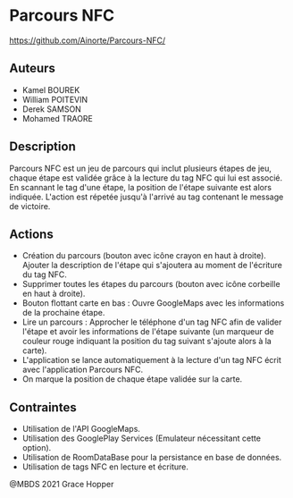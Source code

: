 # Parcours NFC

https://github.com/Ainorte/Parcours-NFC/

## Auteurs

- Kamel BOUREK
- William POITEVIN
- Derek SAMSON
- Mohamed TRAORE

## Description
Parcours NFC est un jeu de parcours qui inclut plusieurs étapes de jeu, chaque étape est validée grâce à la lecture du tag NFC qui lui est associé.
En scannant le tag d'une étape, la position de l'étape suivante est alors indiquée. L'action est répetée jusqu'à l'arrivé au tag contenant le message de victoire.

## Actions
* Création du parcours (bouton avec icône crayon en haut à droite). Ajouter la description de l'étape qui s'ajoutera au moment de l'écriture du tag NFC.
* Supprimer toutes les étapes du parcours (bouton avec icône corbeille en haut à droite).
* Bouton flottant carte en bas : Ouvre GoogleMaps avec les informations de la prochaine étape.
* Lire un parcours : Approcher le téléphone d'un tag NFC afin de valider l'étape et avoir les informations de l'étape suivante (un marqueur de couleur rouge indiquant la position du tag suivant s'ajoute alors à la carte).
* L'application se lance automatiquement à la lecture d'un tag NFC écrit avec l'application Parcours NFC.
* On marque la position de chaque étape validée sur la carte.

## Contraintes
* Utilisation de l'API GoogleMaps.
* Utilisation des GooglePlay Services (Emulateur nécessitant cette option).
* Utilisation de RoomDataBase pour la persistance en base de données.
* Utilisation de tags NFC en lecture et écriture.

@MBDS 2021 Grace Hopper
